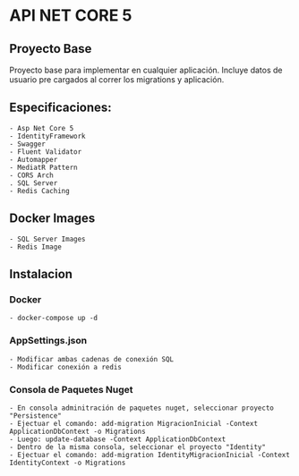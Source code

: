 # API NET CORE 5
## Proyecto Base
Proyecto base para implementar en cualquier aplicación. Incluye datos de usuario pre cargados al correr los migrations y aplicación.

## Especificaciones:
    - Asp Net Core 5
    - IdentityFramework
    - Swagger
    - Fluent Validator
    - Automapper
    - MediatR Pattern
    - CORS Arch
    . SQL Server
    - Redis Caching
    
## Docker Images
    - SQL Server Images
    - Redis Image

## Instalacion

### Docker
    - docker-compose up -d

### AppSettings.json
    - Modificar ambas cadenas de conexión SQL
    - Modificar conexión a redis
    
### Consola de Paquetes Nuget
    - En consola adminitración de paquetes nuget, seleccionar proyecto "Persistence"
    - Ejectuar el comando: add-migration MigracionInicial -Context ApplicationDbContext -o Migrations
    - Luego: update-database -Context ApplicationDbContext
    - Dentro de la misma consola, seleccionar el proyecto "Identity"
    - Ejectuar el comando: add-migration IdentityMigracionInicial -Context IdentityContext -o Migrations
